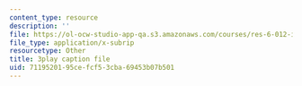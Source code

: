 ```yaml
---
content_type: resource
description: ''
file: https://ol-ocw-studio-app-qa.s3.amazonaws.com/courses/res-6-012-introduction-to-probability-spring-2018/7119520195cefcf53cba69453b07b501_5kdv3r-YgK0.srt
file_type: application/x-subrip
resourcetype: Other
title: 3play caption file
uid: 71195201-95ce-fcf5-3cba-69453b07b501
---
```

